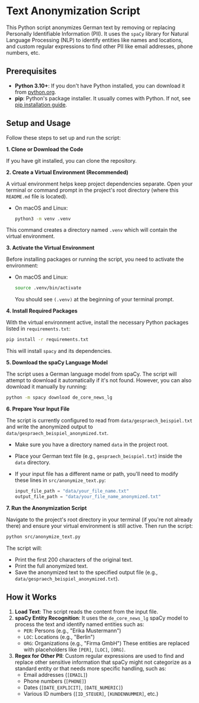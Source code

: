 # Text Anonymization Script

This Python script anonymizes German text by removing or replacing Personally Identifiable Information (PII). It uses the `spaCy` library for Natural Language Processing (NLP) to identify entities like names and locations, and custom regular expressions to find other PII like email addresses, phone numbers, etc.

## Prerequisites

- **Python 3.10+**: If you don't have Python installed, you can download it from [python.org](https://www.python.org/downloads/).
- **pip**: Python's package installer. It usually comes with Python. If not, see [pip installation guide](https://pip.pypa.io/en/stable/installation/).

## Setup and Usage

Follow these steps to set up and run the script:

**1. Clone or Download the Code**

If you have git installed, you can clone the repository.

**2. Create a Virtual Environment (Recommended)**

A virtual environment helps keep project dependencies separate. Open your terminal or command prompt in the project's root directory (where this `README.md` file is located).

- On macOS and Linux:

  ```bash
  python3 -m venv .venv
  ```

This command creates a directory named `.venv` which will contain the virtual environment.

**3. Activate the Virtual Environment**

Before installing packages or running the script, you need to activate the environment:

- On macOS and Linux:

  ```bash
  source .venv/bin/activate
  ```

  You should see `(.venv)` at the beginning of your terminal prompt.

**4. Install Required Packages**

With the virtual environment active, install the necessary Python packages listed in `requirements.txt`:

```bash
pip install -r requirements.txt
```

This will install `spacy` and its dependencies.

**5. Download the spaCy Language Model**

The script uses a German language model from spaCy. The script will attempt to download it automatically if it's not found. However, you can also download it manually by running:

```bash
python -m spacy download de_core_news_lg
```

**6. Prepare Your Input File**

The script is currently configured to read from `data/gespraech_beispiel.txt` and write the anonymized output to `data/gespraech_beispiel_anonymized.txt`.

- Make sure you have a directory named `data` in the project root.
- Place your German text file (e.g., `gespraech_beispiel.txt`) inside the `data` directory.
- If your input file has a different name or path, you'll need to modify these lines in `src/anonymize_text.py`:

  ```python
  input_file_path = "data/your_file_name.txt"
  output_file_path = "data/your_file_name_anonymized.txt"
  ```

**7. Run the Anonymization Script**

Navigate to the project's root directory in your terminal (if you're not already there) and ensure your virtual environment is still active. Then run the script:

```bash
python src/anonymize_text.py
```

The script will:

- Print the first 200 characters of the original text.
- Print the full anonymized text.
- Save the anonymized text to the specified output file (e.g., `data/gespraech_beispiel_anonymized.txt`).

## How it Works

1.  **Load Text**: The script reads the content from the input file.
2.  **spaCy Entity Recognition**: It uses the `de_core_news_lg` spaCy model to process the text and identify named entities such as:
    - `PER`: Persons (e.g., "Erika Mustermann")
    - `LOC`: Locations (e.g., "Berlin")
    - `ORG`: Organizations (e.g., "Firma GmbH")
      These entities are replaced with placeholders like `[PER]`, `[LOC]`, `[ORG]`.
3.  **Regex for Other PII**: Custom regular expressions are used to find and replace other sensitive information that spaCy might not categorize as a standard entity or that needs more specific handling, such as:
    - Email addresses (`[EMAIL]`)
    - Phone numbers (`[PHONE]`)
    - Dates (`[DATE_EXPLICIT]`, `[DATE_NUMERIC]`)
    - Various ID numbers (`[ID_STEUER]`, `[KUNDENNUMMER]`, etc.)
